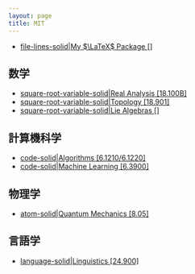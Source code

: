 ```yaml
---
layout: page
title: MIT
---
```



- [file-lines-solid|My $\LaTeX$ Package []](/posts/2024-05-29-mypackage.html)

## 数学

- [square-root-variable-solid|Real Analysis [18.100B]](/materials/real_analysis)
- [square-root-variable-solid|Topology [18.901]](/materials/topology)
- [square-root-variable-solid|Lie Algebras []](/materials/lie_algebras)

## 計算機科学

- [code-solid|Algorithms [6.1210/6.1220]](/materials/algorithms/)
- [code-solid|Machine Learning [6.3900]](/materials/machine_learning)

## 物理学

- [atom-solid|Quantum Mechanics [8.05]](/materials/quantum_mechanics)

## 言語学

- [language-solid|Linguistics [24.900]](/materials/linguistics)

